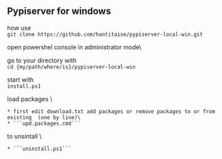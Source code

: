 ## Pypiserver for windows

how use \
```git clone https://github.com/hantitaise/pypiserver-local-win.git```

open powershel console in administrator mode\

go to your directory with \
```cd {my/path/where/is}/pypiserver-local-win```

start with \
```install.ps1```

load packages \

    * first edit download.txt add packages or remove packages to or from  existing  (one by line)\
    * ```upd.packages.cmd```

to unsintall \

    * ```uninstall.ps1```
